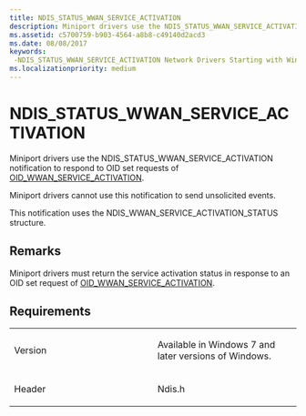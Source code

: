```yaml
---
title: NDIS_STATUS_WWAN_SERVICE_ACTIVATION
description: Miniport drivers use the NDIS_STATUS_WWAN_SERVICE_ACTIVATION notification to respond to OID set requests of OID_WWAN_SERVICE_ACTIVATION.
ms.assetid: c5700759-b903-4564-a8b8-c49140d2acd3
ms.date: 08/08/2017
keywords: 
 -NDIS_STATUS_WWAN_SERVICE_ACTIVATION Network Drivers Starting with Windows Vista
ms.localizationpriority: medium
---
```


# NDIS\_STATUS\_WWAN\_SERVICE\_ACTIVATION


Miniport drivers use the NDIS\_STATUS\_WWAN\_SERVICE\_ACTIVATION notification to respond to OID set requests of [OID\_WWAN\_SERVICE\_ACTIVATION](oid-wwan-service-activation.md).

Miniport drivers cannot use this notification to send unsolicited events.

This notification uses the NDIS\_WWAN\_SERVICE\_ACTIVATION\_STATUS structure.

Remarks
-------

Miniport drivers must return the service activation status in response to an OID set request of [OID\_WWAN\_SERVICE\_ACTIVATION](oid-wwan-service-activation.md).

Requirements
------------

<table>
<colgroup>
<col width="50%" />
<col width="50%" />
</colgroup>
<tbody>
<tr class="odd">
<td><p>Version</p></td>
<td><p>Available in Windows 7 and later versions of Windows.</p></td>
</tr>
<tr class="even">
<td><p>Header</p></td>
<td>Ndis.h</td>
</tr>
</tbody>
</table>

 

 




